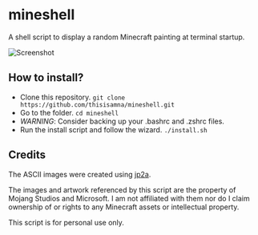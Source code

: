 # mineshell

A shell script to display a random Minecraft painting at terminal startup.

![Screenshot](https://github.com/user-attachments/assets/5ba44b69-8d99-44b5-980d-8c784ec718da)

## How to install?

- Clone this repository. `git clone https://github.com/thisisamna/mineshell.git`
- Go to the folder. `cd mineshell`
- _WARNING_: Consider backing up your .bashrc and .zshrc files.
- Run the install script and follow the wizard. `./install.sh`

## Credits

The ASCII images were created using [jp2a](https://github.com/cslarsen/jp2a).

The images and artwork referenced by this script are the property of Mojang Studios and Microsoft. I am not affiliated with them nor do I claim ownership of or rights to any Minecraft assets or intellectual property. 

This script is for personal use only.
